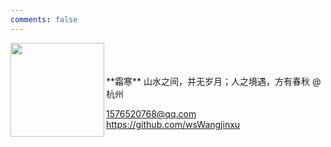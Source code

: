 ```yaml
---
comments: false
---
```


<img align="left" src="https://bucket-blog-img.oss-cn-hangzhou.aliyuncs.com/profilephoto.jpeg?Expires=1571625926&OSSAccessKeyId=TMP.hcNxkVisVBy91rsYFD8G45Dt1t9K6z2PqXnhRfaDfZypfx5mtNJfbrKfBGt2UJNYVfkXGHk2JhDtc9aanvvJYggTVLdr1ZJKT4dpAAAVc6yiZNSc1HG2BLYHRUXmpp.tmp&Signature=pCix2PNr1eyWY5DBAHUKyEgxM9o%3D" width="150"> 
<br>
<br>
<br>
**霜寒**
山水之间，并无岁月；人之境遇，方有春秋
@杭州

<a href="mailto:1576520768@qq.com" style="font-size: 14px;vertical-align: 3px; text-decoration: underline; cursor: pointer;">1576520768@qq.com</a>
<a href="https://github.com/wsWangjinxu" style="vertical-align: 11px; text-decoration: underline;">https://github.com/wsWangjinxu</a>